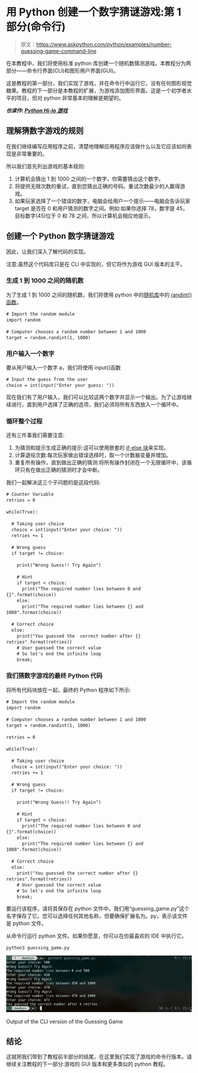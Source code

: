 # 用 Python 创建一个数字猜谜游戏:第 1 部分(命令行)

> 原文：<https://www.askpython.com/python/examples/number-guessing-game-command-line>

在本教程中，我们将使用标准 python 库创建一个随机数猜测游戏。本教程分为两部分——命令行界面(CLI)和图形用户界面(GUI)。

这是教程的第一部分，我们实现了游戏，并在命令行中运行它，没有任何图形视觉糖果。教程的下一部分是本教程的扩展，为游戏添加图形界面。这是一个初学者水平的项目，但对 python 非常基本的理解是期望的。

***也读作: [Python Hi-lo 游戏](https://www.askpython.com/python/examples/pygame-graphical-hi-lo-game)***

## 理解猜数字游戏的规则

在我们继续编写应用程序之前，清楚地理解应用程序应该做什么以及它应该如何表现是非常重要的。

所以我们首先列出游戏的基本规则:

1.  计算机会猜出 1 到 1000 之间的一个数字，你需要猜出这个数字。
2.  将提供无限次数的重试，直到您猜出正确的号码。重试次数最少的人赢得游戏。
3.  如果玩家选择了一个错误的数字，电脑会给用户一个提示——电脑会告诉玩家 target 是否在 0 和用户猜测的数字之间。例如:如果你选择 78，数字是 45，目标数字(45)位于 0 和 78 之间，所以计算机会相应地提示。

## 创建一个 Python 数字猜谜游戏

因此，让我们深入了解代码的实现。

注意:虽然这个代码库只是在 CLI 中实现的，但它将作为游戏 GUI 版本的主干。

### 生成 1 到 1000 之间的随机数

为了生成 1 到 1000 之间的随机数，我们将使用 python 中的[随机库](https://www.askpython.com/python-modules/python-random-module-generate-random-numbers-sequences)中的 [randint()函数](https://www.askpython.com/python-modules/python-randint-method)。

```
# Import the random module
import random

# Computer chooses a random number between 1 and 1000
target = random.randint(1, 1000)

```

### 用户输入一个数字

要从用户输入一个数字 a，我们将使用 input()函数

```
# Input the guess from the user
choice = int(input("Enter your guess: "))

```

现在我们有了用户输入，我们可以比较这两个数字并显示一个输出。为了让游戏继续进行，直到用户选择了正确的选项，我们必须将所有东西放入一个循环中。

### 循环整个过程

还有三件事我们需要注意:

1.  为猜测和提示生成正确的提示:这可以使用嵌套的 [if-else 块](https://www.askpython.com/python/python-if-else-elif-statement)来实现。
2.  计算退役次数:每次玩家做出错误选择时，取一个计数器变量并增加。
3.  重复所有操作，直到做出正确的猜测:将所有操作封闭在一个无限循环中，该循环只有在做出正确的猜测时才会中断。

我们一起解决这三个子问题的是这段代码:

```
# Counter Variable
retries = 0

while(True):

  # Taking user choice
  choice = int(input("Enter your choice: "))
  retries += 1

  # Wrong guess
  if target != choice:

    print("Wrong Guess!! Try Again")

    # Hint
    if target < choice:
      print("The required number lies between 0 and {}".format(choice))
    else:
      print("The required number lies between {} and 1000".format(choice))

  # Correct choice
  else:
    print("You guessed the  correct number after {} retries".format(retries))
    # User guessed the correct value
    # So let's end the infinite loop
    break;

```

### 我们猜数字游戏的最终 Python 代码

将所有代码块放在一起，最终的 Python 程序如下所示:

```
# Import the random module
import random

# Computer chooses a random number between 1 and 1000
target = random.randint(1, 1000)

retries = 0

while(True):

  # Taking user choice
  choice = int(input("Enter your choice: "))
  retries += 1

  # Wrong guess
  if target != choice:

    print("Wrong Guess!! Try Again")

    # Hint
    if target < choice:
      print("The required number lies between 0 and {}".format(choice))
    else:
      print("The required number lies between {} and 1000".format(choice))

  # Correct choice
  else:
    print("You guessed the correct number after {} retries".format(retries))
    # User guessed the correct value
    # So let's end the infinite loop
    break;

```

要运行该程序，请将其保存在 python 文件中。我们用“guessing_game.py”这个名字保存了它。您可以选择任何其他名称，但要确保扩展名为。py，表示该文件是 python 文件。

从命令行运行 python 文件。如果你愿意，你可以在你最喜欢的 IDE 中执行它。

```
python3 guessing_game.py

```

![Guessing Game](img/55f90618ef3f566f47d5ce5d30cfb4a6.png)

Output of the CLI version of the Guessing Game

## 结论

这就把我们带到了教程前半部分的结尾，在这里我们实现了游戏的命令行版本。请继续关注教程的下一部分:游戏的 GUI 版本和更多类似的 python 教程。